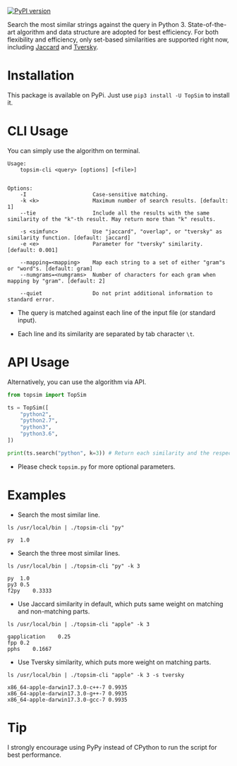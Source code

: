 [![PyPI version](https://badge.fury.io/py/topsim.svg)](https://badge.fury.io/py/topsim)

Search the most similar strings against the query in Python 3. State-of-the-art algorithm and data structure are adopted for best efficiency. For both flexibility and efficiency, only set-based similarities are supported right now, including [Jaccard](https://en.wikipedia.org/wiki/Jaccard_index) and [Tversky](https://en.wikipedia.org/wiki/Tversky_index).

# Installation

This package is available on PyPi. Just use `pip3 install -U TopSim` to install it.

# CLI Usage

You can simply use the algorithm on terminal.

```
Usage:
    topsim-cli <query> [options] [<file>]


Options:
    -I                     Case-sensitive matching.
    -k <k>                 Maximum number of search results. [default: 1]
    --tie                  Include all the results with the same similarity of the "k"-th result. May return more than "k" results.

    -s <simfunc>           Use "jaccard", "overlap", or "tversky" as similarity function. [default: jaccard]
    -e <e>                 Parameter for "tversky" similarity. [default: 0.001]

    --mapping=<mapping>    Map each string to a set of either "gram"s or "word"s. [default: gram]
    --numgrams=<numgrams>  Number of characters for each gram when mapping by "gram". [default: 2]

    --quiet                Do not print additional information to standard error.
```

* The query is matched against each line of the input file (or standard input).

- Each line and its similarity are separated by tab character `\t`.

# API Usage

Alternatively, you can use the algorithm via API.

``` python
from topsim import TopSim

ts = TopSim([
    "python2",
    "python2.7",
    "python3",
    "python3.6",
])

print(ts.search("python", k=3)) # Return each similarity and the respective line numbers.
```

* Please check `topsim.py` for more optional parameters.

# Examples

* Search the most similar line.

`ls /usr/local/bin | ./topsim-cli "py"`

```
py	1.0
```

* Search the three most similar lines.

`ls /usr/local/bin | ./topsim-cli "py" -k 3`

```
py	1.0
py3	0.5
f2py	0.3333
```

* Use Jaccard similarity in default, which puts same weight on matching and non-matching parts.

`ls /usr/local/bin | ./topsim-cli "apple" -k 3`

```
gapplication	0.25
fpp	0.2
pphs	0.1667
```

* Use Tversky similarity, which puts more weight on matching parts.

`ls /usr/local/bin | ./topsim-cli "apple" -k 3 -s tversky`

```
x86_64-apple-darwin17.3.0-c++-7	0.9935
x86_64-apple-darwin17.3.0-g++-7	0.9935
x86_64-apple-darwin17.3.0-gcc-7	0.9935
```

# Tip
I strongly encourage using PyPy instead of CPython to run the script for best performance.
